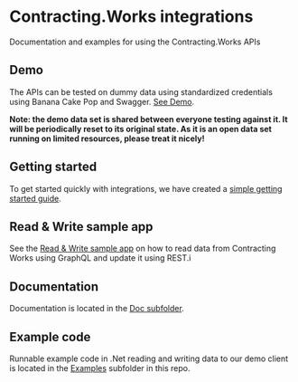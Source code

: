 # Contracting.Works integrations

Documentation and examples for using the Contracting.Works APIs

## Demo

The APIs can be tested on dummy data using standardized credentials using Banana Cake Pop and Swagger. [See Demo](Demo.md).

**Note: the demo data set is shared between everyone testing against it. It will be periodically reset to its original state. As it is an open data set running on limited resources, please treat it nicely!**

## Getting started

To get started quickly with integrations, we have created a [simple getting started guide](Getting%20started.md).

## Read & Write sample app

See the [Read & Write sample app](Examples/ReadAndWrite/) on how to read data from Contracting Works using GraphQL and update it using REST.i

## Documentation

Documentation is located in the [Doc subfolder](Doc).

## Example code

Runnable example code in .Net reading and writing data to our demo client is located in the [Examples](Examples) subfolder in this repo.




